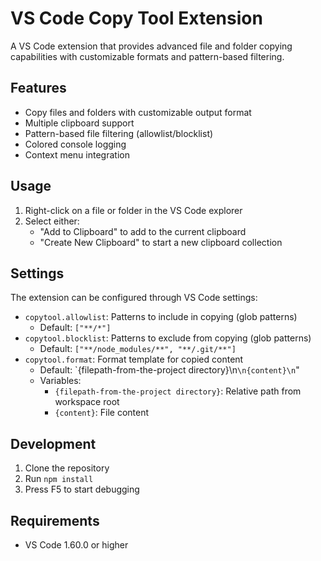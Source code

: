 # VS Code Copy Tool Extension

A VS Code extension that provides advanced file and folder copying capabilities with customizable formats and pattern-based filtering.

## Features

- Copy files and folders with customizable output format
- Multiple clipboard support
- Pattern-based file filtering (allowlist/blocklist)
- Colored console logging
- Context menu integration

## Usage

1. Right-click on a file or folder in the VS Code explorer
2. Select either:
   - "Add to Clipboard" to add to the current clipboard
   - "Create New Clipboard" to start a new clipboard collection

## Settings

The extension can be configured through VS Code settings:

- `copytool.allowlist`: Patterns to include in copying (glob patterns)
  - Default: `["**/*"]`
- `copytool.blocklist`: Patterns to exclude from copying (glob patterns)
  - Default: `["**/node_modules/**", "**/.git/**"]`
- `copytool.format`: Format template for copied content
  - Default: `{filepath-from-the-project directory}\n```\n{content}\n```"
  - Variables:
    - `{filepath-from-the-project directory}`: Relative path from workspace root
    - `{content}`: File content



## Development

1. Clone the repository
2. Run `npm install`
3. Press F5 to start debugging

## Requirements

- VS Code 1.60.0 or higher 
